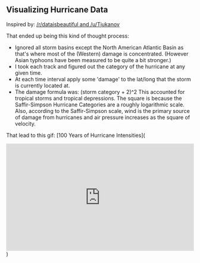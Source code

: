 ## Visualizing Hurricane Data

Inspired by:
[/r/dataisbeautiful and /u/Tjukanov](https://www.reddit.com/r/dataisbeautiful/comments/6y0h2q/100_years_of_hurricane_paths_animated_oc/)

That ended up being this kind of thought process:

* Ignored all storm basins except the North American Atlantic Basin as that's where most of the (Western) damage is concentrated.  (However Asian typhoons have been measured to be quite a bit stronger.)
* I took each track and figured out the category of the hurricane at any given time. 
* At each time interval apply some 'damage' to the lat/long that the storm is currently located at.
* The damage formula was: (storm category + 2)^2   This accounted for tropical storms and tropical depressions. The square is because the Saffir-Simpson Hurricane Categories are a roughly logarithmic scale.  Also, according to the Saffir-Simpson scale, wind is the primary source of damage from hurricanes and air pressure increases as the square of velocity.

That lead to this gif:
[100 Years of Hurricane Intensities](<div style='position:relative;padding-bottom:57%'><iframe src='https://gfycat.com/ifr/SecondhandShrillHamster' frameborder='0' scrolling='no' width='100%' height='100%' style='position:absolute;top:0;left:0;' allowfullscreen></iframe></div>)
